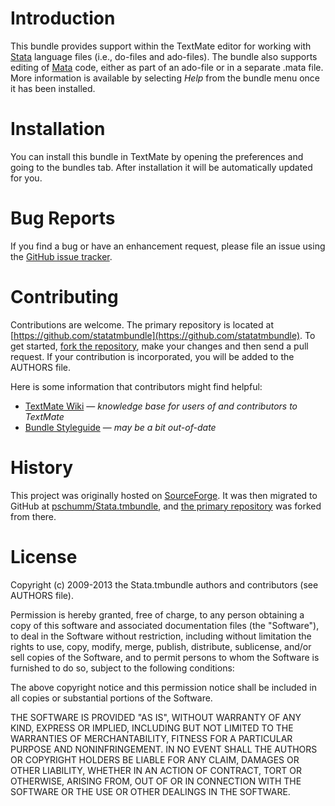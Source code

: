 Introduction
============

This bundle provides support within the TextMate editor for working with
[Stata](http://www.stata.com) language files (i.e., do-files and ado-files).
The bundle also supports editing of
[Mata](http://www.stata.com/why-use-stata/introduction-to-mata/) code, either
as part of an ado-file or in a separate .mata file. More information is
available by selecting *Help* from the bundle menu once it has been installed.

Installation
============

You can install this bundle in TextMate by opening the preferences and going
to the bundles tab. After installation it will be automatically updated for
you.

Bug Reports
===========

If you find a bug or have an enhancement request, please file an issue using
the [GitHub issue tracker](https://github.com/statatmbundle/Stata.tmbundle/issues).

Contributing
============

Contributions are welcome. The primary repository is located at
[https://github.com/statatmbundle](https://github.com/statatmbundle). To get
started, [fork the repository](https://github.com/statatmbundle/Stata.tmbundle/fork_select),
make your changes and then send a pull request. If your contribution is
incorporated, you will be added to the AUTHORS file.

Here is some information that contributors might find helpful:

* [TextMate Wiki](https://github.com/textmate/textmate/wiki) — _knowledge base for users of and contributors to TextMate_
* [Bundle Styleguide](http://wiki.macromates.com/Bundles/StyleGuide) — _may be a bit out-of-date_

History
=======

This project was originally hosted on [SourceForge](https://sourceforge.net/projects/statatmbundle/).
It was then migrated to GitHub at [pschumm/Stata.tmbundle](https://github.com/pschumm/Stata.tmbundle),
and [the primary repository](https://github.com/statatmbundle/Stata.tmbundle)
was forked from there.

License
=======

Copyright (c) 2009-2013 the Stata.tmbundle authors and contributors (see
AUTHORS file).

Permission is hereby granted, free of charge, to any person obtaining a copy
of this software and associated documentation files (the "Software"), to deal
in the Software without restriction, including without limitation the rights
to use, copy, modify, merge, publish, distribute, sublicense, and/or sell
copies of the Software, and to permit persons to whom the Software is
furnished to do so, subject to the following conditions:

The above copyright notice and this permission notice shall be included in all
copies or substantial portions of the Software.

THE SOFTWARE IS PROVIDED "AS IS", WITHOUT WARRANTY OF ANY KIND, EXPRESS OR
IMPLIED, INCLUDING BUT NOT LIMITED TO THE WARRANTIES OF MERCHANTABILITY,
FITNESS FOR A PARTICULAR PURPOSE AND NONINFRINGEMENT. IN NO EVENT SHALL THE
AUTHORS OR COPYRIGHT HOLDERS BE LIABLE FOR ANY CLAIM, DAMAGES OR OTHER
LIABILITY, WHETHER IN AN ACTION OF CONTRACT, TORT OR OTHERWISE, ARISING FROM,
OUT OF OR IN CONNECTION WITH THE SOFTWARE OR THE USE OR OTHER DEALINGS IN THE
SOFTWARE.
